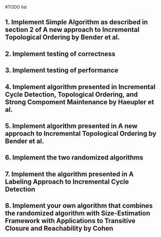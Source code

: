 #TODO list

## 1. Implement Simple Algorithm as described in section 2 of A new approach to Incremental Topological Ordering by Bender et al.
## 2. Implement testing of correctness
## 3. Implement testing of performance
## 4. Implement algorithm presented in Incremental Cycle Detection, Topological Ordering, and Strong Compoment Maintenance by Haeupler et al.
## 5. Implement algorithm presented in A new approach to Incremental Topological Ordering by Bender et al.
## 6. Implement the two randomized algorithms
## 7. Implement the algorithm presented in A Labeling Approach to Incremental Cycle Detection
## 8. Implement your own algorithm that combines the randomized algorithm with Size-Estimation Framework with Applications to Transitive Closure and Reachability by Cohen